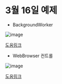 # 3월 16일 예제



- BackgroundWorker

![image](https://user-images.githubusercontent.com/77951840/111244869-15b64980-8647-11eb-9492-8731eeedb825.png)


[도움링크](https://www.csharpstudy.com/WinForms/WinForms-backgroundworker.aspx)





- WebBrowser 컨트롤

![image](https://user-images.githubusercontent.com/77951840/111246032-f02a3f80-8648-11eb-84ba-b5683bb84f3a.png)



[도움링크](https://www.csharpstudy.com/WinForms/WinForms-webbrowser.aspx)

